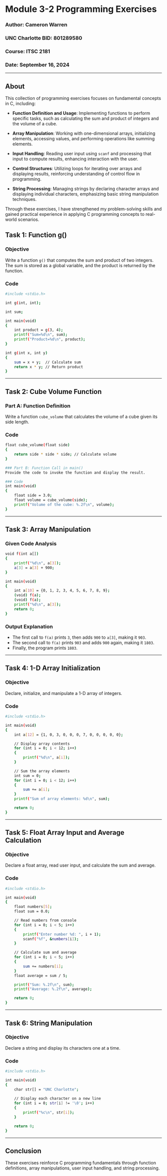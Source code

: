 # Module 3-2 Programming Exercises

### Author: Cameron Warren  
### UNC Charlotte BID: 801289580  
### Course: ITSC 2181  
### Date: September 16, 2024  

---
## About

This collection of programming exercises focuses on fundamental concepts in C, including:

- **Function Definition and Usage**: Implementing functions to perform specific tasks, such as calculating the sum and product of integers and the volume of a cube.

- **Array Manipulation**: Working with one-dimensional arrays, initializing elements, accessing values, and performing operations like summing elements.

- **Input Handling**: Reading user input using `scanf` and processing that input to compute results, enhancing interaction with the user.

- **Control Structures**: Utilizing loops for iterating over arrays and displaying results, reinforcing understanding of control flow in programming.

- **String Processing**: Managing strings by declaring character arrays and displaying individual characters, emphasizing basic string manipulation techniques.

Through these exercises, I have strengthened my problem-solving skills and gained practical experience in applying C programming concepts to real-world scenarios.


## Task 1: Function g()

### Objective
Write a function `g()` that computes the sum and product of two integers. The sum is stored as a global variable, and the product is returned by the function.

### Code
```bash
#include <stdio.h> 

int g(int, int); 

int sum;

int main(void) 
{ 
    int product = g(3, 4); 
    printf("Sum=%d\n", sum); 
    printf("Product=%d\n", product); 
} 

int g(int x, int y) 
{ 
    sum = x + y;  // Calculate sum
    return x * y; // Return product
}
```
---

## Task 2: Cube Volume Function

### Part A: Function Definition
Write a function `cube_volume` that calculates the volume of a cube given its side length.

### Code
```bash
float cube_volume(float side) 
{
    return side * side * side; // Calculate volume
}

### Part B: Function Call in main()
Provide the code to invoke the function and display the result.

### Code
int main(void)
{
    float side = 3.0;
    float volume = cube_volume(side);
    printf("Volume of the cube: %.2f\n", volume);
}
```
---

## Task 3: Array Manipulation

### Given Code Analysis
```bash
void f(int a[]) 
{ 
    printf("%d\n", a[3]); 
    a[3] = a[3] + 900; 
} 

int main(void) 
{ 
    int a[10] = {0, 1, 2, 3, 4, 5, 6, 7, 8, 9}; 
    (void) f(a); 
    (void) f(a);
    printf("%d\n", a[3]);
    return 0; 
}
```
### Output Explanation
- The first call to `f(a)` prints `3`, then adds `900` to `a[3]`, making it `903`.
- The second call to `f(a)` prints `903` and adds `900` again, making it `1803`.
- Finally, the program prints `1803`.

---

## Task 4: 1-D Array Initialization

### Objective
Declare, initialize, and manipulate a 1-D array of integers.

### Code
```bash
#include <stdio.h>

int main(void)
{
    int a[12] = {1, 0, 3, 0, 0, 0, 7, 0, 0, 0, 0, 0};

    // Display array contents
    for (int i = 0; i < 12; i++)
    {
        printf("%d\n", a[i]);
    }

    // Sum the array elements
    int sum = 0;
    for (int i = 0; i < 12; i++)
    {
        sum += a[i];
    }
    printf("Sum of array elements: %d\n", sum);

    return 0;
}
```
---

## Task 5: Float Array Input and Average Calculation

### Objective
Declare a float array, read user input, and calculate the sum and average.

### Code
```bash
#include <stdio.h>

int main(void)
{
    float numbers[5];
    float sum = 0.0;

    // Read numbers from console
    for (int i = 0; i < 5; i++)
    {
        printf("Enter number %d: ", i + 1);
        scanf("%f", &numbers[i]);
    }

    // Calculate sum and average
    for (int i = 0; i < 5; i++)
    {
        sum += numbers[i];
    }
    float average = sum / 5;

    printf("Sum: %.2f\n", sum);
    printf("Average: %.2f\n", average);

    return 0;
}
```
---

## Task 6: String Manipulation

### Objective
Declare a string and display its characters one at a time.

### Code
```bash
#include <stdio.h>

int main(void)
{
    char str[] = "UNC Charlotte";
    
    // Display each character on a new line
    for (int i = 0; str[i] != '\0'; i++)
    {
        printf("%c\n", str[i]);
    }

    return 0;
}
```
---

## Conclusion

These exercises reinforce C programming fundamentals through function definitions, array manipulations, user input handling, and string processing.
